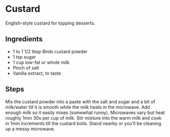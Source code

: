 # Custard
English-style custard for topping desserts.

## Ingredients
- 1 to 1 1/2 tbsp Birds custard powder
- 1 tsp sugar
- 1 cup low-fat or whole milk
- Pinch of salt
- Vanilla extract, to taste

## Steps
Mix the custard powder into a paste with the salt and sugar and a bit of milk/water till it is smooth while the milk heats in the microwave.  Add enough milk so it easily mixes (somewhat runny).
Microwaves vary but heat roughly 1min 30s per cup of milk. Stir mixture into the warm milk and cook in 1min increments till the custard boils.  Stand nearby or you’ll be cleaning up a messy microwave.
